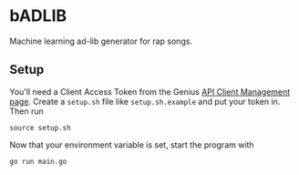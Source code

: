# bADLIB
Machine learning ad-lib generator for rap songs.

## Setup
You'll need a Client Access Token from the Genius [API Client Management page](https://genius.com/api-clients).
Create a `setup.sh` file like `setup.sh.example` and put your token in.  Then run
```
source setup.sh
```

Now that your environment variable is set, start the program with 
```
go run main.go
```
